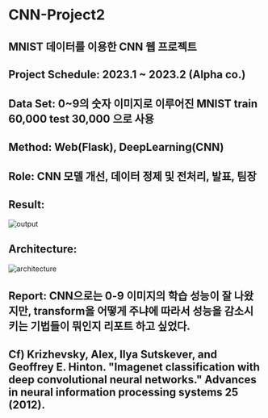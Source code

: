 # CNN-Project2

## MNIST 데이터를 이용한 CNN 웹 프로젝트

## Project Schedule: 2023.1 ~ 2023.2 (Alpha co.)

## Data Set: 0~9의 숫자 이미지로 이루어진 MNIST train 60,000 test 30,000 으로 사용

## Method: Web(Flask), DeepLearning(CNN)

## Role: CNN 모델 개선, 데이터 정제 및 전처리, 발표, 팀장

## Result: 
![output](https://github.com/KimDong-gue/CNN-Project2/assets/116249934/91986597-84c1-47d6-9fc3-1937d1a8cd04)

## Architecture: 
![architecture](https://github.com/KimDong-gue/CNN-Project2/assets/116249934/90279b77-3ea8-4178-b6e1-018a4c5ca1ce)


## Report: CNN으로는 0-9 이미지의 학습 성능이 잘 나왔지만, transform을 어떻게 주냐에 따라서 성능을 감소시키는 기법들이 뭐인지 리포트 하고 싶었다.

## Cf) Krizhevsky, Alex, Ilya Sutskever, and Geoffrey E. Hinton. "Imagenet classification with deep convolutional neural networks." Advances in neural information processing systems 25 (2012). 
